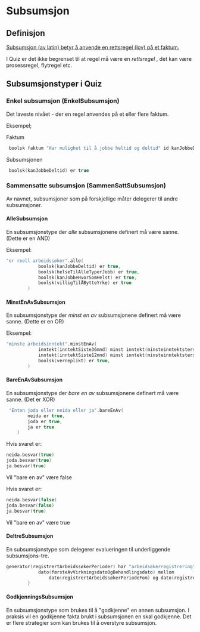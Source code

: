 # Subsumsjon

## Definisjon

[Subsumsjon (av latin) betyr å anvende en rettsregel (lov) på et faktum.](https://jusleksikon.no/wiki/Subsumsjon)

I Quiz er det ikke begrenset til at regel må være en _rettsregel_ , det kan være prosessregel, flytregel etc.  

## Subsumsjonstyper i Quiz

### Enkel subsumsjon (EnkelSubsumsjon)

Det laveste nivået - der en regel anvendes på et eller flere faktum.

Eksempel;

Faktum
```kotlin
 boolsk faktum "Har mulighet til å jobbe heltid og deltid" id kanJobbeDeltid avhengerAv innsendtSøknadsId
```
Subsumsjonen
```kotlin
 boolsk(kanJobbeDeltid) er true
```

### Sammensatte subsumsjon (SammenSattSubsumsjon)

Av navnet, subsumsjoner som på forskjellige måter delegerer til andre subsumsjoner. 

#### AlleSubsumsjon 

En subsumsjonstype der _alle_ subsumsjonene definert må være sanne. (Dette er en AND)

Eksempel:

```kotlin
"er reell arbeidssøker".alle(
            boolsk(kanJobbeDeltid) er true,
            boolsk(helseTilAlleTyperJobb) er true,
            boolsk(kanJobbeHvorSomHelst) er true,
            boolsk(villigTilÅBytteYrke) er true
        )
```

#### MinstEnAvSubsumsjon 

En subsumsjonstype der _minst en av_ subsumsjonene definert må være sanne. (Dette er en OR)

Eksempel:

```kotlin
"minste arbeidsinntekt".minstEnAv(
            inntekt(inntektSiste36mnd) minst inntekt(minsteinntektsterskel36mnd),
            inntekt(inntektSiste12mnd) minst inntekt(minsteinntektsterskel12mnd),
            boolsk(verneplikt) er true,
        )

```

#### BareEnAvSubsumsjon

En subsumsjonstype der _bare en av_ subsumsjonene definert må være sanne. (Det er XOR)

```kotlin
 "Enten joda eller neida eller ja".bareEnAv(
        neida er true,
        joda er true,
        ja er true
    ) 
```

Hvis svaret er:
```kotlin
neida.besvar(true)
joda.besvar(true)
ja.besvar(true)
```

Vil "bare en av" være false

Hvis svaret er:
```kotlin
neida.besvar(false)
joda.besvar(false)
ja.besvar(true)
```

Vil "bare en av" være true




#### DeltreSubsumsjon

En subsumsjonstype som delegerer evalueringen til underliggende subsumsjons-tre. 

```kotlin
generator(registrertArbeidssøkerPerioder) har "arbeidsøkerregistrering".deltre {
            dato(førsteAvVirkningsdatoOgBehandlingsdato) mellom
                dato(registrertArbeidssøkerPeriodeFom) og dato(registrertArbeidssøkerPeriodeTom)
        }
```

#### GodkjenningsSubsumsjon 

En subsumsjonstype som brukes til å "godkjenne" en annen subsumsjon. I praksis vil en godkjenne fakta brukt i subsumsjonen en skal godkjenne. Det er flere strategier som kan brukes til å overstyre subsumsjon. 


